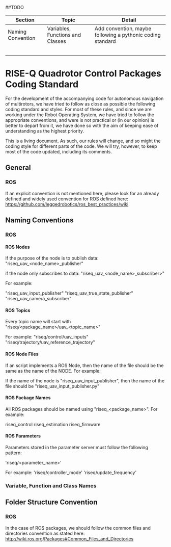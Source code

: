 
##TODO

|Section|Topic|Detail|
|---|---|---|
|Naming Convention| Variables, Functions and Classes| Add convention, maybe following a pythonic coding standard|
||||
||||
||||
||||
||||

# RISE-Q Quadrotor Control Packages Coding Standard

For the development of the accompanying code for autonomous navigation of multirotors, we have tried to follow as close as possible the following coding standard and styles. For most of these rules, and since we are working under the Robot Operating System, we have tried to follow the appropriate conventions, and were is not practical or (in our opinion) is better to depart from it, we have done so with the aim of keeping ease of understanding as the highest priority.

This is a living document. As such, our rules will change, and so might the coding style for different parts of the code. We will try, however, to keep most of the code updated, including its comments.

## General

### ROS

If an explicit convention is not mentioned here, please look for an already defined and widely used convention for ROS defined here: https://github.com/leggedrobotics/ros_best_practices/wiki


## Naming Conventions

### ROS

#### ROS Nodes

If the purpose of the node is to publish data:
"riseq_uav_<node_name>_publisher"    

if the node only subscribes to data:
"riseq_uav_<node_name>_subscriber>"

For example:

"riseq_uav_input_publisher"
"riseq_uav_true_state_publisher"
"riseq_uav_camera_subscriber"

#### ROS Topics

Every topic name will start with "riseq/<package_name>/uav_<topic_name>"

For example:
"riseq/control/uav_inputs"
"riseq/trajectory/uav_reference_trajectory"

#### ROS Node Files

If an script implements a ROS Node, then the name of the file should be the same as the name of the NODE. For example:

If the name of the node is "riseq_uav_input_publisher", then the name of the file should be "riseq_uav_input_publisher.py"

#### ROS Package Names

All ROS packages should be named using "riseq_<package_name>". For example:

riseq_control
riseq_estimation
riseq_firmware

#### ROS Parameters

Parameters stored in the parameter server must follow the following pattern:

'riseq/<parameter_name>'

For example:
'riseq/controller_mode'
'riseq/update_frequency'

### Variable, Function and Class Names

## Folder Structure Convention

### ROS

In the case of ROS packages, we should follow the common files and directories convention as stated here: http://wiki.ros.org/Packages#Common_Files_and_Directories






